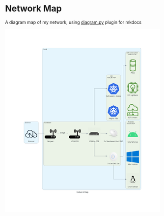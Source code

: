 # Network Map

A diagram map of my network, using [diagram.py](https://diagrams.mingrammer.com) plugin for mkdocs

[![Network Map](../images/network_map.png)](../images/network_map.png)
